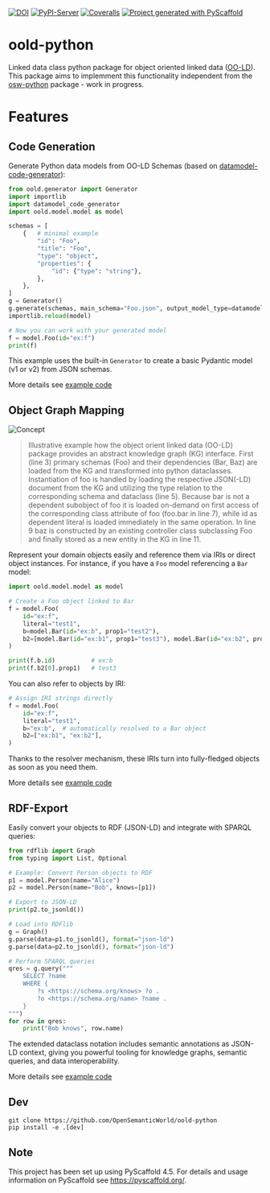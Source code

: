 [![DOI](https://zenodo.org/badge/691355012.svg)](https://zenodo.org/doi/10.5281/zenodo.8374237)
[![PyPI-Server](https://img.shields.io/pypi/v/oold.svg)](https://pypi.org/project/oold/)
[![Coveralls](https://img.shields.io/coveralls/github/OpenSemanticWorld/oold-python/main.svg)](https://coveralls.io/r/<USER>/oold)
[![Project generated with PyScaffold](https://img.shields.io/badge/-PyScaffold-005CA0?logo=pyscaffold)](https://pyscaffold.org/)


# oold-python

Linked data class python package for object oriented linked data ([OO-LD](https://github.com/OO-LD/schema)). This package aims to implemment this functionality independent from the [osw-python](https://github.com/OpenSemanticLab/osw-python) package - work in progress.

# Features

## Code Generation
Generate Python data models from OO-LD Schemas (based on [datamodel-code-generator](https://github.com/koxudaxi/datamodel-code-generator)):

```python
from oold.generator import Generator
import importlib
import datamodel_code_generator
import oold.model.model as model

schemas = [
    {   # minimal example
        "id": "Foo",
        "title": "Foo",
        "type": "object",
        "properties": {
            "id": {"type": "string"},
        },
    },
]
g = Generator()
g.generate(schemas, main_schema="Foo.json", output_model_type=datamodel_code_generator.DataModelType.PydanticBaseModel)
importlib.reload(model)

# Now you can work with your generated model
f = model.Foo(id="ex:f")
print(f)
```

This example uses the built-in `Generator` to create a basic Pydantic model (v1 or v2) from JSON schemas.

More details see [example code](./tests/test_oold.py)

## Object Graph Mapping

![Concept](./docs/assets/oold_concept.png)

 > Illustrative example how the object orient linked data (OO-LD) package provides an abstract knowledge graph (KG) interface. First (line 3) primary schemas (Foo) and their dependencies (Bar, Baz) are loaded from the KG and transformed into python dataclasses. Instantiation of foo is handled by loading the respective JSON(-LD) document from the KG and utilizing the type relation to the corresponding schema and dataclass (line 5). Because bar is not a dependent subobject of foo it is loaded on-demand on first access of the corresponding class attribute of foo (foo.bar in line 7), while id as dependent literal is loaded immediately in the same operation. In line 9 baz is constructed by an existing controller class subclassing Foo and finally stored as a new entity in the KG in line 11.

Represent your domain objects easily and reference them via IRIs or direct object instances. For instance, if you have a `Foo` model referencing a `Bar` model:

```python
import oold.model.model as model

# Create a Foo object linked to Bar
f = model.Foo(
    id="ex:f",
    literal="test1",
    b=model.Bar(id="ex:b", prop1="test2"),
    b2=[model.Bar(id="ex:b1", prop1="test3"), model.Bar(id="ex:b2", prop1="test4")],
)

print(f.b.id)          # ex:b
print(f.b2[0].prop1)   # test3
```

You can also refer to objects by IRI:

```python
# Assign IRI strings directly
f = model.Foo(
    id="ex:f",
    literal="test1",
    b="ex:b",  # automatically resolved to a Bar object
    b2=["ex:b1", "ex:b2"],
)
```

Thanks to the resolver mechanism, these IRIs turn into fully-fledged objects as soon as you need them.

More details see [example code](./tests/test_oold.py)

## RDF-Export
Easily convert your objects to RDF (JSON-LD) and integrate with SPARQL queries:

```python
from rdflib import Graph
from typing import List, Optional

# Example: Convert Person objects to RDF
p1 = model.Person(name="Alice")
p2 = model.Person(name="Bob", knows=[p1])

# Export to JSON-LD
print(p2.to_jsonld())

# Load into RDFlib
g = Graph()
g.parse(data=p1.to_jsonld(), format="json-ld")
g.parse(data=p2.to_jsonld(), format="json-ld")

# Perform SPARQL queries
qres = g.query("""
    SELECT ?name
    WHERE {
        ?s <https://schema.org/knows> ?o .
        ?o <https://schema.org/name> ?name .
    }
""")
for row in qres:
    print("Bob knows", row.name)
```

The extended dataclass notation includes semantic annotations as JSON-LD context, giving you powerful tooling for knowledge graphs, semantic queries, and data interoperability.

More details see [example code](./tests/test_rdf.py)

## Dev
```
git clone https://github.com/OpenSemanticWorld/oold-python
pip install -e .[dev]
```


<!-- pyscaffold-notes -->

## Note

This project has been set up using PyScaffold 4.5. For details and usage
information on PyScaffold see https://pyscaffold.org/.
